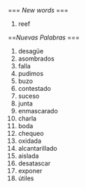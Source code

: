 === *New words* ===

1. reef

==*Nuevas Palabras* ===

1. desagüe
2. asombrados
3. falla
4. pudimos
5. buzo
6. contestado   
7. suceso
8. junta
9. enmascarado
10. charla
11. boda
12. chequeo
13. oxidada
14. alcantarillado
15. aislada
16. desatascar
17. exponer
18. útiles
